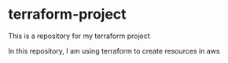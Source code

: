 # terraform-project
This is a repository for my terraform project

In this repository, I am using terraform to create resources in aws
